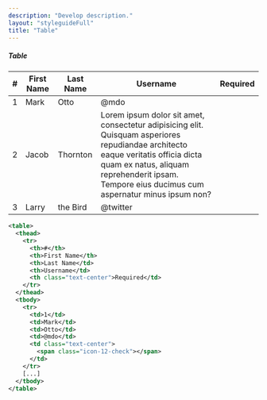 ```yaml
---
description: "Develop description."
layout: "styleguideFull"
title: "Table"
---
```


##### Table

<table>
  <thead>
    <tr>
      <th>#</th>
      <th>First Name</th>
      <th>Last Name</td>
      <th>Username</td>
      <th class="text-center">Required</td>
    </tr>
  </thead>
  <tbody>
    <tr>
      <td>1</td>
      <td>Mark</td>
      <td>Otto</td>
      <td>@mdo</td>
      <td class="text-center">
        <span style="color: #77d55a;" class="icon-12-check"></span>
      </td>
    </tr>
    <tr>
      <td>2</td>
      <td>Jacob</td>
      <td>Thornton</td>
      <td>Lorem ipsum dolor sit amet, consectetur adipisicing elit. Quisquam asperiores repudiandae architecto eaque veritatis officia dicta quam ex natus, aliquam reprehenderit ipsam. Tempore eius ducimus cum aspernatur minus ipsum non?</td>
      <td class="text-center">
        <span style="color: #77d55a;" class="icon-12-check"></span>
      </td>
    </tr>
    <tr>
      <td>3</td>
      <td>Larry</td>
      <td>the Bird</td>
      <td>@twitter</td>
      <td class="text-center">
        <span style="color: #77d55a;" class="icon-12-check"></span>
      </td>
    </tr>
  </tbody>
</table>

```xml
<table>
  <thead>
    <tr>
      <th>#</th>
      <th>First Name</th>
      <th>Last Name</td>
      <th>Username</td>
      <th class="text-center">Required</td>
    </tr>
  </thead>
  <tbody>
    <tr>
      <td>1</td>
      <td>Mark</td>
      <td>Otto</td>
      <td>@mdo</td>
      <td class="text-center">
        <span class="icon-12-check"></span>
      </td>
    </tr>
    [...]
  </tbody>
</table>
```
